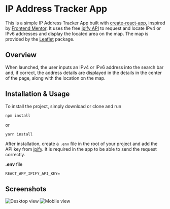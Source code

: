 # IP Address Tracker App

This is a simple IP Address Tracker App built with [create-react-app](https://create-react-app.dev/), inspired by [Frontend Mentor](https://frontendmentor.io).
It uses the free [ipify API](https://www.ipify.org/) to request and locate IPv4 or IPv6 addresses and display the located area on the map. The map is provided by the [Leaflet](https://leafletjs.com/) package.


## Overview ##
When launched, the user inputs an IPv4 or IPv6 address into the search bar and, if correct, the address details are displayed in the details in the center of the page, along with the location on the map.

## Installation & Usage ##

To install the project, simply download or clone and run

``` npm install ```

or

```yarn install ```

After installation, create a ```.env``` file in the root of your project and add the API key from [ipify](https://www.ipify.org/). It is required in the app to be able to send the request correctly.

**.env** file
```
REACT_APP_IPIFY_API_KEY=
```

## Screenshots ##
![Desktop view](src/images/screenshot.png?raw=true "Desktop view")
![Mobile view](src/images/screenshot2.png?raw=true "Mobile view")